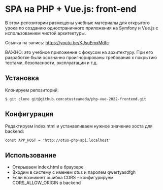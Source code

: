 # SPA на PHP + Vue.js: front-end

В этом репозитории размещены учебные материалы для открытого урока по созданию
одностраничного приложения на Symfony и Vue.js с использованием
чистой архитектуры.

Ссылка на запись: https://youtu.be/KJsuEmxMdfc

ВАЖНО: это учебное приложение с фокусом на архитектуру. При его разработке
были осознанно проигнорированы требования к покрытию тестами, безопасности, эксплуатации и т.д.

## Установка

Клонируем репозиторий:

```
$ git clone git@github.com:otusteamedu/php-vue-2022-frontend.git
```

## Конфигурация

Редактируем index.html и устанавливаем нужное значение хоста для backend:

```
const APP_HOST = 'http://otus-php-api.localhost'
```

## Использование

- Открываем index.html в браузере
- Входим в систему с именем otus и паролем qwertyasdfgh
- Если возникнет ошибка CORS – конфигурируем CORS_ALLOW_ORIGIN в backend
